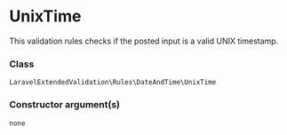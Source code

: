 # UnixTime
This validation rules checks if the posted input is a valid UNIX timestamp.


### Class
`LaravelExtendedValidation\Rules\DateAndTime\UnixTime`

### Constructor argument(s)

```php 
none
```